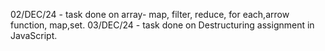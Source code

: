 02/DEC/24 - task done on array- map, filter, reduce, for each,arrow function, map,set.
03/DEC/24 - task done on Destructuring assignment in JavaScript.
